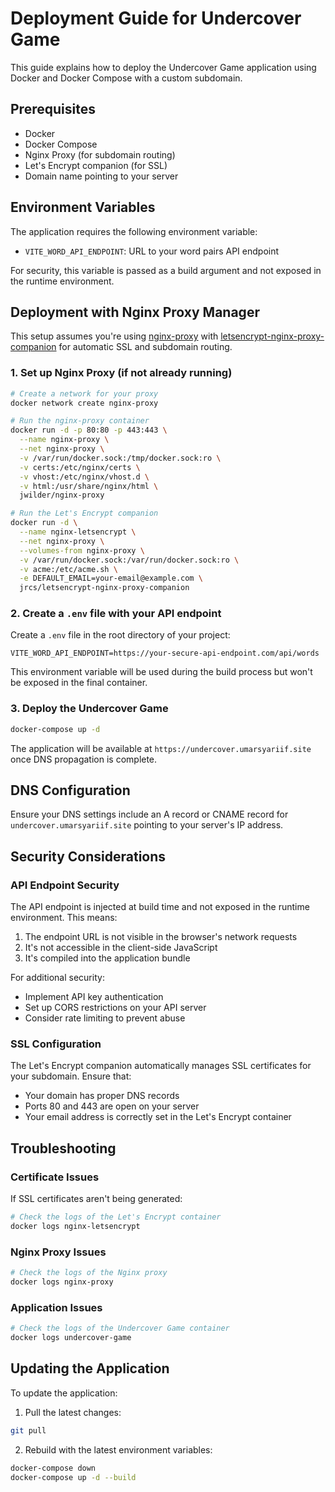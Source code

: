 # Deployment Guide for Undercover Game

This guide explains how to deploy the Undercover Game application using Docker and Docker Compose with a custom subdomain.

## Prerequisites

- Docker
- Docker Compose
- Nginx Proxy (for subdomain routing)
- Let's Encrypt companion (for SSL)
- Domain name pointing to your server

## Environment Variables

The application requires the following environment variable:

- `VITE_WORD_API_ENDPOINT`: URL to your word pairs API endpoint

For security, this variable is passed as a build argument and not exposed in the runtime environment.

## Deployment with Nginx Proxy Manager

This setup assumes you're using [nginx-proxy](https://github.com/nginx-proxy/nginx-proxy) with [letsencrypt-nginx-proxy-companion](https://github.com/nginx-proxy/docker-letsencrypt-nginx-proxy-companion) for automatic SSL and subdomain routing.

### 1. Set up Nginx Proxy (if not already running)

```bash
# Create a network for your proxy
docker network create nginx-proxy

# Run the nginx-proxy container
docker run -d -p 80:80 -p 443:443 \
  --name nginx-proxy \
  --net nginx-proxy \
  -v /var/run/docker.sock:/tmp/docker.sock:ro \
  -v certs:/etc/nginx/certs \
  -v vhost:/etc/nginx/vhost.d \
  -v html:/usr/share/nginx/html \
  jwilder/nginx-proxy

# Run the Let's Encrypt companion
docker run -d \
  --name nginx-letsencrypt \
  --net nginx-proxy \
  --volumes-from nginx-proxy \
  -v /var/run/docker.sock:/var/run/docker.sock:ro \
  -v acme:/etc/acme.sh \
  -e DEFAULT_EMAIL=your-email@example.com \
  jrcs/letsencrypt-nginx-proxy-companion
```

### 2. Create a `.env` file with your API endpoint

Create a `.env` file in the root directory of your project:

```
VITE_WORD_API_ENDPOINT=https://your-secure-api-endpoint.com/api/words
```

This environment variable will be used during the build process but won't be exposed in the final container.

### 3. Deploy the Undercover Game

```bash
docker-compose up -d
```

The application will be available at `https://undercover.umarsyariif.site` once DNS propagation is complete.

## DNS Configuration

Ensure your DNS settings include an A record or CNAME record for `undercover.umarsyariif.site` pointing to your server's IP address.

## Security Considerations

### API Endpoint Security

The API endpoint is injected at build time and not exposed in the runtime environment. This means:

1. The endpoint URL is not visible in the browser's network requests
2. It's not accessible in the client-side JavaScript
3. It's compiled into the application bundle

For additional security:

- Implement API key authentication
- Set up CORS restrictions on your API server
- Consider rate limiting to prevent abuse

### SSL Configuration

The Let's Encrypt companion automatically manages SSL certificates for your subdomain. Ensure that:

- Your domain has proper DNS records
- Ports 80 and 443 are open on your server
- Your email address is correctly set in the Let's Encrypt container

## Troubleshooting

### Certificate Issues

If SSL certificates aren't being generated:

```bash
# Check the logs of the Let's Encrypt container
docker logs nginx-letsencrypt
```

### Nginx Proxy Issues

```bash
# Check the logs of the Nginx proxy
docker logs nginx-proxy
```

### Application Issues

```bash
# Check the logs of the Undercover Game container
docker logs undercover-game
```

## Updating the Application

To update the application:

1. Pull the latest changes:
```bash
git pull
```

2. Rebuild with the latest environment variables:
```bash
docker-compose down
docker-compose up -d --build
``` 